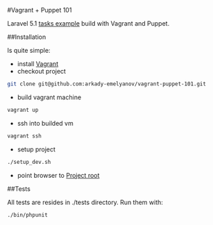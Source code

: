 #Vagrant + Puppet 101

Laravel 5.1 [tasks example](http://laravel.com/docs/5.1/quickstart) build with Vagrant and Puppet.

##Installation

Is quite simple:

 * install [Vagrant](https://www.vagrantup.com/downloads.html)
 * checkout project

```bash
git clone git@github.com:arkady-emelyanov/vagrant-puppet-101.git
```

 * build vagrant machine
 
```bash
vagrant up
```

 * ssh into builded vm
 
```bash
vagrant ssh
``` 

 * setup project
 
```bash
./setup_dev.sh
``` 

 * point browser to [Project root](http://127.0.0.1:8081)

##Tests

All tests are resides in ./tests directory. Run them with:
```bash
./bin/phpunit
```
